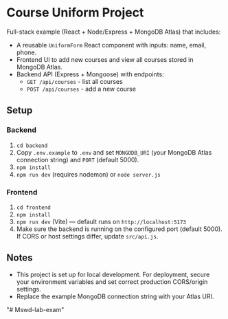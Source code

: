 # Course Uniform Project

Full-stack example (React + Node/Express + MongoDB Atlas) that includes:
- A reusable `UniformForm` React component with inputs: name, email, phone.
- Frontend UI to add new courses and view all courses stored in MongoDB Atlas.
- Backend API (Express + Mongoose) with endpoints:
  - `GET /api/courses` - list all courses
  - `POST /api/courses` - add a new course

## Setup

### Backend
1. `cd backend`
2. Copy `.env.example` to `.env` and set `MONGODB_URI` (your MongoDB Atlas connection string) and `PORT` (default 5000).
3. `npm install`
4. `npm run dev` (requires nodemon) or `node server.js`

### Frontend
1. `cd frontend`
2. `npm install`
3. `npm run dev` (Vite) — default runs on `http://localhost:5173`
4. Make sure the backend is running on the configured port (default 5000). If CORS or host settings differ, update `src/api.js`.

## Notes
- This project is set up for local development. For deployment, secure your environment variables and set correct production CORS/origin settings.
- Replace the example MongoDB connection string with your Atlas URI.

"# Mswd-lab-exam" 
